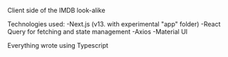 Client side of the IMDB look-alike

Technologies used:
-Next.js (v13. with experimental "app" folder)
-React Query for fetching and state management
-Axios
-Material UI

Everything wrote using Typescript
